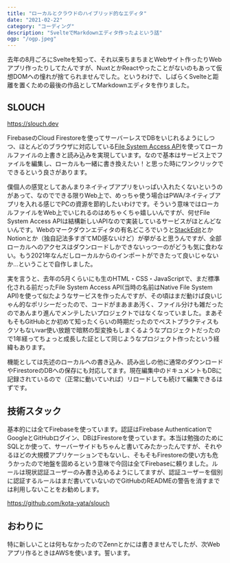 ```yaml
---
title: "ローカルとクラウドのハイブリッド的なエディタ"
date: "2021-02-22"
category: "コーディング"
description: "SvelteでMarkdownエディタ作ったよという話"
ogp: "/ogp.jpeg"
---
```


去年の8月ごろにSvelteを知って、それ以来ちまちまとWebサイト作ったりWebアプリ作ったりしてたんですが、NuxtとかReactやったことがないのもあって仮想DOMへの憧れが捨てられませんでした。というわけで、しばらくSvelteと距離を置くための最後の作品としてMarkdownエディタを作りました。

## SLOUCH
https://slouch.dev

FirebaseのCloud Firestoreを使ってサーバーレスでDBをいじれるようにしつつ、ほとんどのブラウザに対応している[File System Access API](https://developer.mozilla.org/en-US/docs/Web/API/File_System_Access_API)を使ってローカルファイルの上書きと読み込みを実現しています。なので基本はサービス上でファイルを編集し、ローカルも一緒に書き換えたい！と思った時にワンクリックでできるという良さがあります。

僕個人の感覚としてあんまりネイティブアプリをいっぱい入れたくないというのがあって、なのでできる限りWeb上で、めっちゃ使う場合はPWA/ネイティブアプリを入れる感じでPCの資源を節約したいわけです。そういう意味ではローカルファイルをWeb上でいじれるのはめちゃくちゃ嬉しいんですが、何せFile System Access APIは結構新しいAPIなので実装しているサービスがほとんどないんです。Webのマークダウンエディタの有名どころでいうと[StackEdit](https://stackedit.io/)とかNotionとか（独自記法多すぎてMD感ないけど）が挙がると思うんですが、全部ローカルへのアクセスはダウンロードしかできないっつーのがどうも気に食わない。もう2021年なんだしローカルからのインポートができたって良いじゃないか...ということで自作しました。

実を言うと、去年の5月くらいにも生のHTML・CSS・JavaScriptで、まだ標準化される前だったFile System Access API(当時の名前はNative File System API)を使って似たようなサービスを作ったんですが、その頃はまだ動けば良いじゃん的なポリシーだったので、コードがまあまあ汚く、ファイル分けも雑だったのであんまり進んでメンテしたいプロジェクトではなくなっていました。まあそもそもGitHubとか初めて知ったくらいの時期だったのでベストプラクティスもクソもないvar使い放題で暗黙の型変換もしまくるようなプロジェクトだったので1年経ってちょっと成長した証として同じようなプロジェクト作ったという経緯もあります。

機能としては先述のローカルへの書き込み、読み出しの他に通常のダウンロードやFirestoreのDBへの保存にも対応してます。現在編集中のドキュメントもDBに記録されているので（正常に動いていれば）リロードしても続けて編集できるはずです。

## 技術スタック
基本的には全てFirebaseを使っています。認証はFirebase AuthenticationでGoogleとGitHubログイン、DBはFirestoreを使っています。本当は勉強のためにSQLとか使って、サーバーサイドもちゃんと書いてみたかったんですが、それやるほどの大規模アプリケーションでもないし、そもそもFirestoreの使い方も危うかったので地盤を固めるという意味で今回は全てFirebaseに頼りました。ルールは現状認証ユーザーのみ書き込めるようにしてますが、認証ユーザーを個別に認証するルールはまだ書いていないのでGitHubのREADMEの警告を消すまでは利用しないことをお勧めします。

https://github.com/kota-yata/slouch

## おわりに
特に新しいことは何もなかったのでZennとかには書きませんでしたが、次Webアプリ作るときはAWSを使います。誓います。
